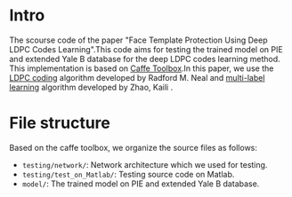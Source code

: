 # Intro
The scourse code of the paper "Face Template Protection Using Deep LDPC Codes Learning".This code aims for testing the trained model on PIE and extended Yale B database for the deep LDPC codes learning method. This implementation is based on [Caffe Toolbox](https://github.com/BVLC/caffe).In this paper, we use the [LDPC coding](http://www.cs.utoronto.ca/~radford/ldpc.software.html) algorithm developed by Radford M. Neal  and [multi-label learning](https://github.com/zkl20061823/DRML) algorithm developed by Zhao, Kaili .
# File structure
Based on the caffe toolbox, we organize the source files as follows:
- `testing/network/`: Network architecture which we used for testing.
- `testing/test_on_Matlab/`: Testing source code on Matlab.
- `model/`: The trained model on PIE and extended Yale B database.
